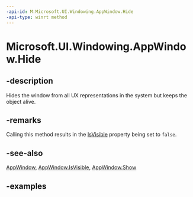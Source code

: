```yaml
---
-api-id: M:Microsoft.UI.Windowing.AppWindow.Hide
-api-type: winrt method
---
```


# Microsoft.UI.Windowing.AppWindow.Hide

<!--
public void Hide ();
-->

## -description

Hides the window from all UX representations in the system but keeps the object alive.

## -remarks

Calling this method results in the [IsVisible](appwindow_isvisible.md) property being set to `false`.

## -see-also

[AppWindow](appwindow.md), [AppWindow.IsVisible](appwindow_isvisible.md), [AppWindow.Show](/windows/windows-app-sdk/api/winrt/microsoft.ui.windowing.appwindow.show)

## -examples
